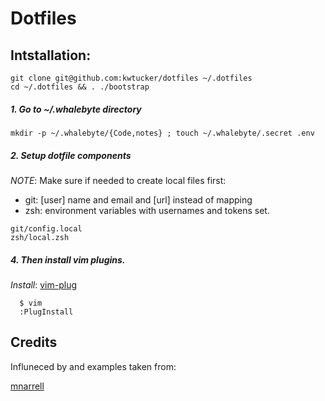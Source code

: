 # Dotfiles

## Intstallation:

```
git clone git@github.com:kwtucker/dotfiles ~/.dotfiles
cd ~/.dotfiles && . ./bootstrap
```

##### 1. Go to ~/.whalebyte directory

```
mkdir -p ~/.whalebyte/{Code,notes} ; touch ~/.whalebyte/.secret .env
```

##### 2. Setup dotfile components

*NOTE*: Make sure if needed to create local files first:
 - git: [user] name and email and [url] instead of mapping
 - zsh: environment variables with usernames and tokens set.

```shell
git/config.local
zsh/local.zsh
```

##### 4. Then install vim plugins.

*Install*: [vim-plug](https://github.com/junegunn/vim-plug)

```shell
  $ vim
  :PlugInstall
```

## Credits

Influneced by and examples taken from:

[mnarrell](https://github.com/mnarrell/dotfiles)


